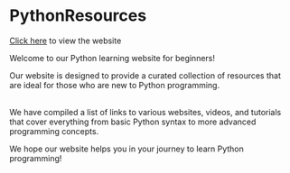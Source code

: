 # PythonResources

<a href="https://het-joshi.github.io/PythonResources/">Click here</a> to view the website

Welcome to our Python learning website for beginners!

Our website is designed to provide a curated collection of resources that are ideal for those who are new to Python programming. 
<br><br>

We have compiled a list of links to various websites, videos, and tutorials that cover everything from basic Python syntax to more advanced programming concepts.

We hope our website helps you in your journey to learn Python programming!

